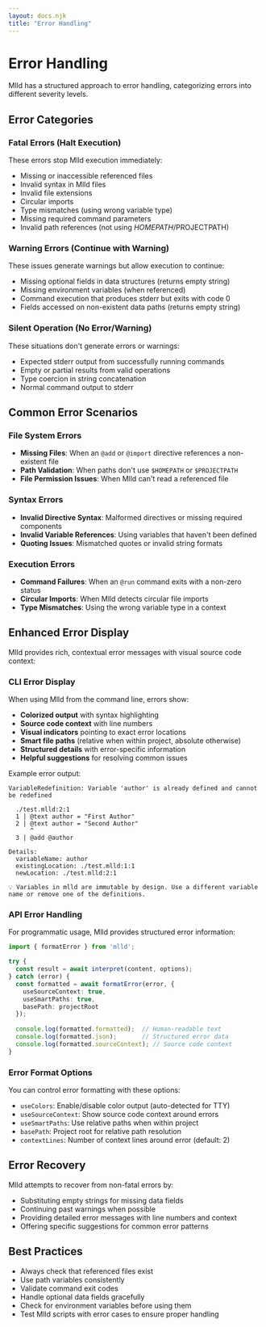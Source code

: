 ```yaml
---
layout: docs.njk
title: "Error Handling"
---
```


# Error Handling

Mlld has a structured approach to error handling, categorizing errors into different severity levels.

## Error Categories

### Fatal Errors (Halt Execution)

These errors stop Mlld execution immediately:

- Missing or inaccessible referenced files
- Invalid syntax in Mlld files
- Invalid file extensions
- Circular imports
- Type mismatches (using wrong variable type)
- Missing required command parameters
- Invalid path references (not using $HOMEPATH/$PROJECTPATH)

### Warning Errors (Continue with Warning)

These issues generate warnings but allow execution to continue:

- Missing optional fields in data structures (returns empty string)
- Missing environment variables (when referenced)
- Command execution that produces stderr but exits with code 0
- Fields accessed on non-existent data paths (returns empty string)

### Silent Operation (No Error/Warning)

These situations don't generate errors or warnings:

- Expected stderr output from successfully running commands
- Empty or partial results from valid operations
- Type coercion in string concatenation
- Normal command output to stderr

## Common Error Scenarios

### File System Errors

- **Missing Files**: When an `@add` or `@import` directive references a non-existent file
- **Path Validation**: When paths don't use `$HOMEPATH` or `$PROJECTPATH`
- **File Permission Issues**: When Mlld can't read a referenced file

### Syntax Errors

- **Invalid Directive Syntax**: Malformed directives or missing required components
- **Invalid Variable References**: Using variables that haven't been defined
- **Quoting Issues**: Mismatched quotes or invalid string formats

### Execution Errors

- **Command Failures**: When an `@run` command exits with a non-zero status
- **Circular Imports**: When Mlld detects circular file imports
- **Type Mismatches**: Using the wrong variable type in a context

## Enhanced Error Display

Mlld provides rich, contextual error messages with visual source code context:

### CLI Error Display

When using Mlld from the command line, errors show:

- **Colorized output** with syntax highlighting
- **Source code context** with line numbers
- **Visual indicators** pointing to exact error locations  
- **Smart file paths** (relative when within project, absolute otherwise)
- **Structured details** with error-specific information
- **Helpful suggestions** for resolving common issues

Example error output:

```
VariableRedefinition: Variable 'author' is already defined and cannot be redefined

  ./test.mlld:2:1
  1 | @text author = "First Author"
  2 | @text author = "Second Author"
      ^
  3 | @add @author

Details:
  variableName: author
  existingLocation: ./test.mlld:1:1
  newLocation: ./test.mlld:2:1

💡 Variables in mlld are immutable by design. Use a different variable name or remove one of the definitions.
```

### API Error Handling

For programmatic usage, Mlld provides structured error information:

```typescript
import { formatError } from 'mlld';

try {
  const result = await interpret(content, options);
} catch (error) {
  const formatted = await formatError(error, {
    useSourceContext: true,
    useSmartPaths: true,
    basePath: projectRoot
  });
  
  console.log(formatted.formatted);  // Human-readable text
  console.log(formatted.json);       // Structured error data
  console.log(formatted.sourceContext); // Source code context
}
```

### Error Format Options

You can control error formatting with these options:

- `useColors`: Enable/disable color output (auto-detected for TTY)
- `useSourceContext`: Show source code context around errors
- `useSmartPaths`: Use relative paths when within project
- `basePath`: Project root for relative path resolution
- `contextLines`: Number of context lines around error (default: 2)

## Error Recovery

Mlld attempts to recover from non-fatal errors by:

- Substituting empty strings for missing data fields
- Continuing past warnings when possible
- Providing detailed error messages with line numbers and context
- Offering specific suggestions for common error patterns

## Best Practices

- Always check that referenced files exist
- Use path variables consistently
- Validate command exit codes
- Handle optional data fields gracefully
- Check for environment variables before using them
- Test Mlld scripts with error cases to ensure proper handling